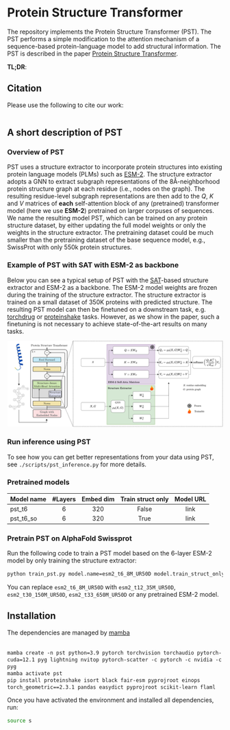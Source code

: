 # Protein Structure Transformer

The repository implements the Protein Structure Transformer (PST). The PST performs a simple modification to the attention mechanism of a sequence-based protein-language model to add structural information. The PST is described in the paper [Protein Structure Transformer][1].


**TL;DR**: 

## Citation

Please use the following to cite our work:

```bibtex
```


## A short description of PST

### Overview of PST

PST uses a structure extractor to incorporate protein structures into existing protein language models (PLMs) such as [ESM-2](https://github.com/facebookresearch/esm/tree/main).
The structure extractor adopts a GNN to extract subgraph representations of the 8Å-neighborhood protein structure graph at each residue (i.e., nodes on the graph). The resulting residue-level subgraph representations are then add to the $Q$, $K$ and $V$ matrices of **each** self-attention block of any (pretrained) transformer model (here we use **ESM-2**) pretrained on larger corpuses of sequences. We name the resulting model PST, which can be trained on any protein structure dataset, by either updating the full model weights or only the weights in the structure extractor. The pretraining dataset could be much smaller than the pretraining dataset of the base sequence model, e.g., SwissProt with only 550k protein structures. 

### Example of PST with SAT with ESM-2 as backbone

Below you can see a typical setup of PST with the [SAT][3]-based structure extractor and ESM-2 as a backbone. The ESM-2 model weights are frozen during the training of the structure extractor. The structure extractor is trained on a small dataset of 350K proteins with predicted structure. The resulting PST model can then be finetuned on a downstream task, e.g. [torchdrug][5] or [proteinshake][4] tasks. However, as we show in the paper, such a finetuning is not necessary to achieve state-of-the-art results on many tasks.

![Model_Arch](figures/PST_SAT_ESM.png)

### Run inference using PST

To see how you can get better representations from your data using PST, see `./scripts/pst_inference.py` for more details.

### Pretrained models

| Model name | #Layers | Embed dim | Train struct only | Model URL |
|:-----------|:-------:|:---------:|:-----------------:|:---------:|
| pst_t6     |    6    |    320    |       False       |   link    |
| pst_t6_so  |    6    |    320    |       True        |   link    |

### Pretrain PST on AlphaFold Swissprot

Run the following code to train a PST model based on the 6-layer ESM-2 model by only training the structure extractor:

```bash
python train_pst.py model.name=esm2_t6_8M_UR50D model.train_struct_only=true
```

You can replace `esm2_t6_8M_UR50D` with `esm2_t12_35M_UR50D`, `esm2_t30_150M_UR50D`, `esm2_t33_650M_UR50D` or any pretrained ESM-2 model.

## Installation

The dependencies are managed by [mamba][2]

```

mamba create -n pst python=3.9 pytorch torchvision torchaudio pytorch-cuda=12.1 pyg lightning nvitop pytorch-scatter -c pytorch -c nvidia -c pyg
mamba activate pst
pip install proteinshake isort black fair-esm pyprojroot einops torch_geometric==2.3.1 pandas easydict pyprojroot scikit-learn flaml

```

Once you have activated the environment and installed all dependencies, run:

```bash
source s
```



[1]: https://arxiv.org/abs/TODO
[2]: https://mamba.readthedocs.io/en/latest/installation/mamba-installation.html
[3]: https://arxiv.org/abs/2202.03036
[4]: https://proteinshake.ai/
[5]: https://torchdrug.ai/ 
